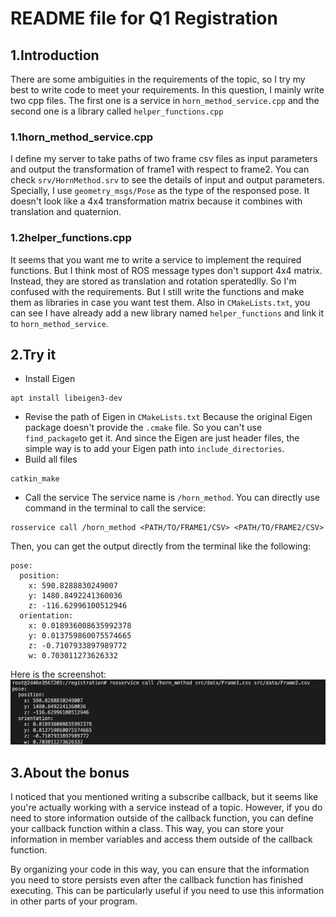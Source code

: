# README file for Q1 Registration
## 1.Introduction
There are some ambiguities in the requirements of the topic, so I try my best to write code to meet your requirements. In this question, I mainly write two cpp files. The first one is a service in `horn_method_service.cpp` and the second one is a library called `helper_functions.cpp`
### 1.1horn_method_service.cpp
I define my server to take paths of two frame csv files as input parameters and output the transformation of frame1 with respect to frame2. You can check `srv/HornMethod.srv` to see the details of input and output parameters. Specially, I use `geometry_msgs/Pose` as the type of the responsed pose. It doesn't look like a 4x4 transformation matrix because it combines with translation and quaternion.
### 1.2helper_functions.cpp
It seems that you want me to write a service to implement the required functions. But I think most of ROS message types don't support 4x4 matrix. Instead, they are stored as translation and rotation speratedlly. So I'm confused with the requirements. But I still write the functions and make them as libraries in case you want test them. Also in `CMakeLists.txt`, you can see I have already add a new library named `helper_functions` and link it to `horn_method_service`.
## 2.Try it
- Install Eigen
```
apt install libeigen3-dev
```
- Revise the path of Eigen in `CMakeLists.txt`
Because the original Eigen package doesn't provide the `.cmake` file. So you can't use `find_package`to get it. And since the Eigen are just header files, the simple way is to add your Eigen path into `include_directories`.
- Build all files
```
catkin_make
```
- Call the service
The service name is `/horn_method`. You can directly use command in the terminal to call the service:
```
rosservice call /horn_method <PATH/TO/FRAME1/CSV> <PATH/TO/FRAME2/CSV>
```
Then, you can get the output directly from the terminal like the following:
```
pose: 
  position: 
    x: 590.8288830249007
    y: 1480.8492241360036
    z: -116.62996100512946
  orientation: 
    x: 0.018936008635992378
    y: 0.013759860075574665
    z: -0.7107933897989772
    w: 0.703011273626332
```
Here is the screenshot:\
![screenshot](images/transformation.png)
## 3.About the bonus
I noticed that you mentioned writing a subscribe callback, but it seems like you're actually working with a service instead of a topic. However, if you do need to store information outside of the callback function, you can define your callback function within a class. This way, you can store your information in member variables and access them outside of the callback function.

By organizing your code in this way, you can ensure that the information you need to store persists even after the callback function has finished executing. This can be particularly useful if you need to use this information in other parts of your program.
